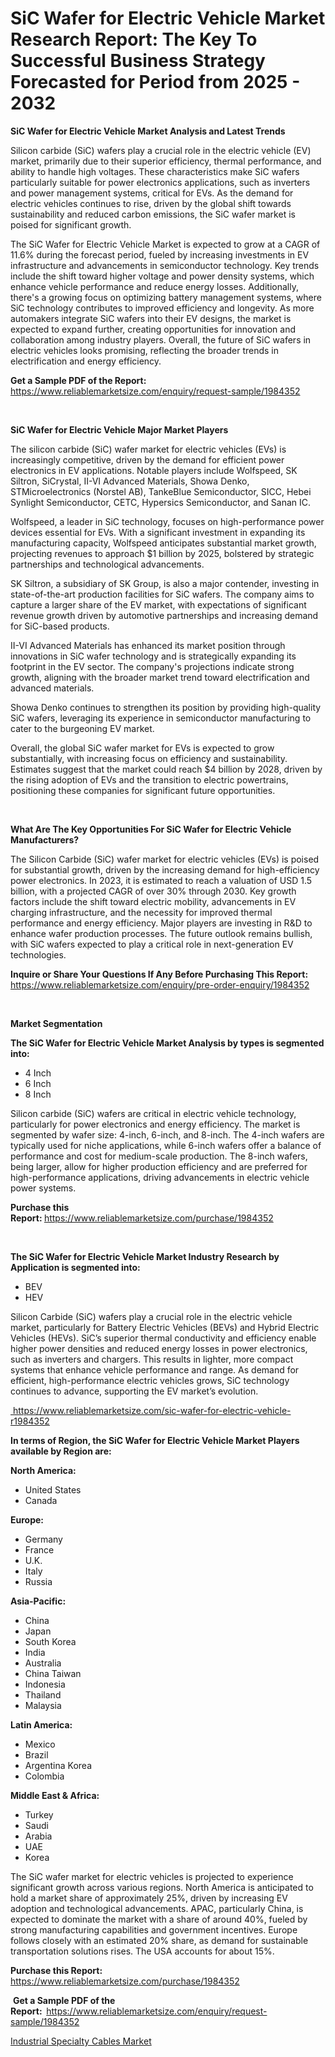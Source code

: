 <p><h1>SiC Wafer for Electric Vehicle Market Research Report: The Key To Successful Business Strategy Forecasted for Period from 2025 - 2032</h1></p><p><strong>SiC Wafer for Electric Vehicle Market Analysis and Latest Trends</strong></p>
<p><p>Silicon carbide (SiC) wafers play a crucial role in the electric vehicle (EV) market, primarily due to their superior efficiency, thermal performance, and ability to handle high voltages. These characteristics make SiC wafers particularly suitable for power electronics applications, such as inverters and power management systems, critical for EVs. As the demand for electric vehicles continues to rise, driven by the global shift towards sustainability and reduced carbon emissions, the SiC wafer market is poised for significant growth.</p><p>The SiC Wafer for Electric Vehicle Market is expected to grow at a CAGR of 11.6% during the forecast period, fueled by increasing investments in EV infrastructure and advancements in semiconductor technology. Key trends include the shift toward higher voltage and power density systems, which enhance vehicle performance and reduce energy losses. Additionally, there's a growing focus on optimizing battery management systems, where SiC technology contributes to improved efficiency and longevity. As more automakers integrate SiC wafers into their EV designs, the market is expected to expand further, creating opportunities for innovation and collaboration among industry players. Overall, the future of SiC wafers in electric vehicles looks promising, reflecting the broader trends in electrification and energy efficiency.</p></p>
<p><strong>Get a Sample PDF of the Report:&nbsp;</strong> <a href="https://www.reliablemarketsize.com/enquiry/request-sample/1984352?utm_campaign=2948&utm_medium=2&utm_source=Github&utm_content=ia&utm_term=07042025&utm_id=sic-wafer-for-electric-vehicle">https://www.reliablemarketsize.com/enquiry/request-sample/1984352</a></p>
<p>&nbsp;</p>
<p><strong>SiC Wafer for Electric Vehicle Major Market Players</strong></p>
<p><p>The silicon carbide (SiC) wafer market for electric vehicles (EVs) is increasingly competitive, driven by the demand for efficient power electronics in EV applications. Notable players include Wolfspeed, SK Siltron, SiCrystal, II-VI Advanced Materials, Showa Denko, STMicroelectronics (Norstel AB), TankeBlue Semiconductor, SICC, Hebei Synlight Semiconductor, CETC, Hypersics Semiconductor, and Sanan IC.</p><p>Wolfspeed, a leader in SiC technology, focuses on high-performance power devices essential for EVs. With a significant investment in expanding its manufacturing capacity, Wolfspeed anticipates substantial market growth, projecting revenues to approach $1 billion by 2025, bolstered by strategic partnerships and technological advancements.</p><p>SK Siltron, a subsidiary of SK Group, is also a major contender, investing in state-of-the-art production facilities for SiC wafers. The company aims to capture a larger share of the EV market, with expectations of significant revenue growth driven by automotive partnerships and increasing demand for SiC-based products.</p><p>II-VI Advanced Materials has enhanced its market position through innovations in SiC wafer technology and is strategically expanding its footprint in the EV sector. The company's projections indicate strong growth, aligning with the broader market trend toward electrification and advanced materials.</p><p>Showa Denko continues to strengthen its position by providing high-quality SiC wafers, leveraging its experience in semiconductor manufacturing to cater to the burgeoning EV market. </p><p>Overall, the global SiC wafer market for EVs is expected to grow substantially, with increasing focus on efficiency and sustainability. Estimates suggest that the market could reach $4 billion by 2028, driven by the rising adoption of EVs and the transition to electric powertrains, positioning these companies for significant future opportunities.</p></p>
<p>&nbsp;</p>
<p><strong>What Are The Key Opportunities For SiC Wafer for Electric Vehicle Manufacturers?</strong></p>
<p><p>The Silicon Carbide (SiC) wafer market for electric vehicles (EVs) is poised for substantial growth, driven by the increasing demand for high-efficiency power electronics. In 2023, it is estimated to reach a valuation of USD 1.5 billion, with a projected CAGR of over 30% through 2030. Key growth factors include the shift toward electric mobility, advancements in EV charging infrastructure, and the necessity for improved thermal performance and energy efficiency. Major players are investing in R&D to enhance wafer production processes. The future outlook remains bullish, with SiC wafers expected to play a critical role in next-generation EV technologies.</p></p>
<p><strong>Inquire or Share Your Questions If Any Before Purchasing This Report:</strong> <a href="https://www.reliablemarketsize.com/enquiry/pre-order-enquiry/1984352?utm_campaign=2948&utm_medium=2&utm_source=Github&utm_content=ia&utm_term=07042025&utm_id=sic-wafer-for-electric-vehicle">https://www.reliablemarketsize.com/enquiry/pre-order-enquiry/1984352</a></p>
<p>&nbsp;</p>
<p><strong>Market Segmentation</strong></p>
<p><strong>The SiC Wafer for Electric Vehicle Market Analysis by types is segmented into:</strong></p>
<p><ul><li>4 Inch</li><li>6 Inch</li><li>8 Inch</li></ul></p>
<p><p>Silicon carbide (SiC) wafers are critical in electric vehicle technology, particularly for power electronics and energy efficiency. The market is segmented by wafer size: 4-inch, 6-inch, and 8-inch. The 4-inch wafers are typically used for niche applications, while 6-inch wafers offer a balance of performance and cost for medium-scale production. The 8-inch wafers, being larger, allow for higher production efficiency and are preferred for high-performance applications, driving advancements in electric vehicle power systems.</p></p>
<p><strong>Purchase this Report:&nbsp;</strong><a href="https://www.reliablemarketsize.com/purchase/1984352?utm_campaign=2948&utm_medium=2&utm_source=Github&utm_content=ia&utm_term=07042025&utm_id=sic-wafer-for-electric-vehicle">https://www.reliablemarketsize.com/purchase/1984352</a></p>
<p>&nbsp;</p>
<p><strong>The SiC Wafer for Electric Vehicle Market Industry Research by Application is segmented into:</strong></p>
<p><ul><li>BEV</li><li>HEV</li></ul></p>
<p><p>Silicon Carbide (SiC) wafers play a crucial role in the electric vehicle market, particularly for Battery Electric Vehicles (BEVs) and Hybrid Electric Vehicles (HEVs). SiC’s superior thermal conductivity and efficiency enable higher power densities and reduced energy losses in power electronics, such as inverters and chargers. This results in lighter, more compact systems that enhance vehicle performance and range. As demand for efficient, high-performance electric vehicles grows, SiC technology continues to advance, supporting the EV market’s evolution.</p></p>
<p><a href="https://www.reliablemarketsize.com/sic-wafer-for-electric-vehicle-r1984352?utm_campaign=2948&utm_medium=2&utm_source=Github&utm_content=ia&utm_term=07042025&utm_id=sic-wafer-for-electric-vehicle">&nbsp;https://www.reliablemarketsize.com/sic-wafer-for-electric-vehicle-r1984352</a></p>
<p><strong>In terms of Region, the SiC Wafer for Electric Vehicle Market Players available by Region are:</strong></p>
<p>
    <p> <strong> North America: </strong>
        <ul>
            <li>United States</li>
            <li>Canada</li>
        </ul>
        </p> 
    <p> <strong> Europe: </strong>
        <ul>
            <li>Germany</li>
            <li>France</li>
            <li>U.K.</li>
            <li>Italy</li>
            <li>Russia</li>
        </ul>
        </p> 
    <p> <strong> Asia-Pacific: </strong>
        <ul>
            <li>China</li>
            <li>Japan</li>
            <li>South Korea</li>
            <li>India</li>
            <li>Australia</li>
            <li>China Taiwan</li>
            <li>Indonesia</li>
            <li>Thailand</li>
            <li>Malaysia</li>
        </ul>
        </p> 
    <p> <strong> Latin America: </strong>
        <ul>
            <li>Mexico</li>
            <li>Brazil</li>
            <li>Argentina Korea</li>
            <li>Colombia</li>
        </ul>
        </p> 
    <p> <strong> Middle East & Africa: </strong>
        <ul>
            <li>Turkey</li>
            <li>Saudi</li>
            <li>Arabia</li>
            <li>UAE</li>
            <li>Korea</li>
        </ul>
    </p>
    </p>
<p><p>The SiC wafer market for electric vehicles is projected to experience significant growth across various regions. North America is anticipated to hold a market share of approximately 25%, driven by increasing EV adoption and technological advancements. APAC, particularly China, is expected to dominate the market with a share of around 40%, fueled by strong manufacturing capabilities and government incentives. Europe follows closely with an estimated 20% share, as demand for sustainable transportation solutions rises. The USA accounts for about 15%.</p></p>
<p><strong>Purchase this Report: </strong><a href="https://www.reliablemarketsize.com/purchase/1984352?utm_campaign=2948&utm_medium=2&utm_source=Github&utm_content=ia&utm_term=07042025&utm_id=sic-wafer-for-electric-vehicle">https://www.reliablemarketsize.com/purchase/1984352</a></p>
<p>&nbsp;<strong>Get a Sample PDF of the Report:&nbsp;&nbsp;</strong><a href="https://www.reliablemarketsize.com/enquiry/request-sample/1984352?utm_campaign=2948&utm_medium=2&utm_source=Github&utm_content=ia&utm_term=07042025&utm_id=sic-wafer-for-electric-vehicle">https://www.reliablemarketsize.com/enquiry/request-sample/1984352</a></p>
<p><strong></strong></p>
<p><p><a href="https://github.com/penecorodz74/Market-Research-Report-List-1/blob/main/industrial-specialty-cables-market.md?utm_campaign=2948&utm_medium=2&utm_source=Github&utm_content=ia&utm_term=07042025&utm_id=sic-wafer-for-electric-vehicle">Industrial Specialty Cables Market</a></p></p>